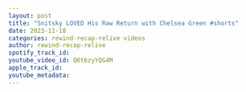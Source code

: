 ```yaml
---
layout: post
title: "Snitsky LOVED His Raw Return with Chelsea Green #shorts"
date: 2023-11-18
categories: rewind-recap-relive videos
author: rewind-recap-relive
spotify_track_id: 
youtube_video_id: Q6t6zyYQG4M
apple_track_id: 
youtube_metadata: 
---
```

